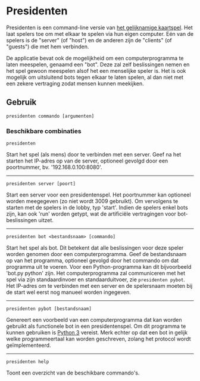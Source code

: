 # Presidenten

Presidenten is een command-line versie van [het gelijknamige kaartspel](https://nl.wikipedia.org/wiki/Presidenten_(kaartspel)). Het laat spelers toe om met elkaar te spelen via hun eigen computer. Eén van de spelers is de "server" (of "host") en de anderen zijn de "clients" (of "guests") die met hem verbinden.

De applicatie bevat ook de mogelijkheid om een computerprogramma te laten meespelen, genaamd een "bot". Deze zal zelf beslissingen nemen en het spel gewoon meespelen alsof het een menselijke speler is. Het is ook mogelijk om uitsluitend bots tegen elkaar te laten spelen, al dan niet met een zekere vertraging zodat mensen kunnen meekijken.

## Gebruik

    presidenten commando [argumenten]

### Beschikbare combinaties

    presidenten

Start het spel (als mens) door te verbinden met een server.
Geef na het starten het IP-adres op van de server, optioneel
gevolgd door een poortnummer, bv. '192.168.0.100:8080'.

---

    presidenten server [poort]

Start een server voor een presidentenspel. Het poortnummer
kan optioneel worden meegegeven (zo niet wordt 3009 gebruikt).
Om vervolgens te starten met de spelers in de lobby, typ 'start'.
Indien de spelers enkel bots zijn, kan ook 'run' worden getypt,
wat de artificiële vertragingen voor bot-beslissingen uitzet.

---
    presidenten bot <bestandsnaam> [commando]

Start het spel als bot. Dit betekent dat alle beslissingen
voor deze speler worden genomen door een computerprogramma.
Geef de bestandsnaam op van het programma, optioneel gevolgd
door het commando om dat programma uit te voeren. Voor een
Python-programma kan dit bijvoorbeeld 'bot.py python' zijn.
Het computerprogramma zal communiceren met het spel via zijn
standaardinvoer en standaarduitvoer, zie `presidenten pybot`.
Het IP-adres om te verbinden met een server en de spelersnaam
moeten bij de start wel eerst nog manueel worden ingegeven.

---
    presidenten pybot [bestandsnaam]

Genereert een voorbeeld van een computerprogramma dat kan
worden gebruikt als functionele bot in een presidentenspel.
Om dit programma te kunnen gebruiken is [Python 3](https://www.python.org/downloads/) vereist.
Merk echter op dat een bot in gelijk welke programmeertaal kan
worden geschreven, zolang het protocol wordt geïmplementeerd.

---
    presidenten help

Toont een overzicht van de beschikbare commando's.

